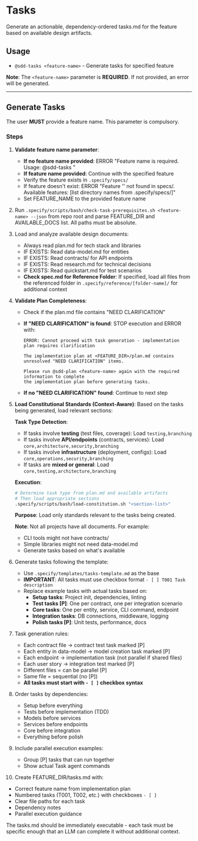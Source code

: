 <!--
Copyright (c) Github Speckit
MIT License
-->

# Tasks

Generate an actionable, dependency-ordered tasks.md for the feature based on available design artifacts.

## Usage

- `@sdd-tasks <feature-name>` - Generate tasks for specified feature

**Note**: The `<feature-name>` parameter is **REQUIRED**. If not provided, an error will be generated.

---

## Generate Tasks

The user **MUST** provide a feature name. This parameter is compulsory.

### Steps

1. **Validate feature name parameter**:

   - **If no feature name provided**: ERROR "Feature name is required. Usage: @sdd-tasks <feature-name>"
   - **If feature name provided**: Continue with the specified feature
   - Verify the feature exists in `.specify/specs/`
   - If feature doesn't exist: ERROR "Feature '<feature-name>' not found in specs/. Available features: [list directory names from .specify/specs/]"
   - Set FEATURE_NAME to the provided feature name

2. Run `.specify/scripts/bash/check-task-prerequisites.sh <feature-name> --json` from repo root and parse FEATURE_DIR and AVAILABLE_DOCS list. All paths must be absolute.

3. Load and analyze available design documents:

   - Always read plan.md for tech stack and libraries
   - IF EXISTS: Read data-model.md for entities
   - IF EXISTS: Read contracts/ for API endpoints
   - IF EXISTS: Read research.md for technical decisions
   - IF EXISTS: Read quickstart.md for test scenarios
   - **Check spec.md for Reference Folder**: If specified, load all files from the referenced folder in `.specify/reference/[folder-name]/` for additional context

4. **Validate Plan Completeness**:

   - Check if the plan.md file contains "NEED CLARIFICATION"
   - **If "NEED CLARIFICATION" is found**: STOP execution and ERROR with:

     ```
     ERROR: Cannot proceed with task generation - implementation plan requires clarification

     The implementation plan at <FEATURE_DIR>/plan.md contains unresolved "NEED CLARIFICATION" items.

     Please run @sdd-plan <feature-name> again with the required information to complete
     the implementation plan before generating tasks.
     ```

   - **If no "NEED CLARIFICATION" found**: Continue to next step

5. **Load Constitutional Standards (Context-Aware)**: Based on the tasks being generated, load relevant sections:

   **Task Type Detection**:

   - If tasks involve **testing** (test files, coverage): Load `testing,branching`
   - If tasks involve **API/endpoints** (contracts, services): Load `core,architecture,security,branching`
   - If tasks involve **infrastructure** (deployment, configs): Load `core,operations,security,branching`
   - If tasks are **mixed or general**: Load `core,testing,architecture,branching`

   **Execution**:

   ```bash
   # Determine task type from plan.md and available artifacts
   # Then load appropriate sections
   .specify/scripts/bash/load-constitution.sh "<section-list>"
   ```

   **Purpose**: Load only standards relevant to the tasks being created.

   **Note**: Not all projects have all documents. For example:

   - CLI tools might not have contracts/
   - Simple libraries might not need data-model.md
   - Generate tasks based on what's available

6. Generate tasks following the template:

   - Use `.specify/templates/tasks-template.md` as the base
   - **IMPORTANT**: All tasks must use checkbox format `- [ ] T001 Task description`
   - Replace example tasks with actual tasks based on:
     - **Setup tasks**: Project init, dependencies, linting
     - **Test tasks [P]**: One per contract, one per integration scenario
     - **Core tasks**: One per entity, service, CLI command, endpoint
     - **Integration tasks**: DB connections, middleware, logging
     - **Polish tasks [P]**: Unit tests, performance, docs

7. Task generation rules:

   - Each contract file → contract test task marked [P]
   - Each entity in data-model → model creation task marked [P]
   - Each endpoint → implementation task (not parallel if shared files)
   - Each user story → integration test marked [P]
   - Different files = can be parallel [P]
   - Same file = sequential (no [P])
   - **All tasks must start with `- [ ]` checkbox syntax**

8. Order tasks by dependencies:

   - Setup before everything
   - Tests before implementation (TDD)
   - Models before services
   - Services before endpoints
   - Core before integration
   - Everything before polish

9. Include parallel execution examples:

   - Group [P] tasks that can run together
   - Show actual Task agent commands

10. Create FEATURE_DIR/tasks.md with:

- Correct feature name from implementation plan
- Numbered tasks (T001, T002, etc.) with checkboxes `- [ ]`
- Clear file paths for each task
- Dependency notes
- Parallel execution guidance

The tasks.md should be immediately executable - each task must be specific enough that an LLM can complete it without additional context.
